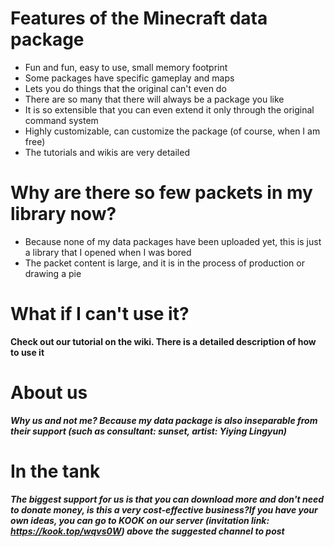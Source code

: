 # Features of the Minecraft data package
+ Fun and fun, easy to use, small memory footprint
+ Some packages have specific gameplay and maps
+ Lets you do things that the original can't even do
+ There are so many that there will always be a package you like
+ It is so extensible that you can even extend it only through the original command system
+ Highly customizable, can customize the package (of course, when I am free)
+ The tutorials and wikis are very detailed
# Why are there so few packets in my library now?
+ Because none of my data packages have been uploaded yet, this is just a library that I opened when I was bored
+ The packet content is large, and it is in the process of production or drawing a pie
# What if I can't use it?
**Check out our tutorial on the wiki. There is a detailed description of how to use it**
# About us
***Why us and not me? Because my data package is also inseparable from their support (such as consultant: sunset, artist: Yiying Lingyun)***
# In the tank
***The biggest support for us is that you can download more and don't need to donate money, is this a very cost-effective business?If you have your own ideas, you can go to KOOK on our server (invitation link: https://kook.top/wqvs0W) above the suggested channel to post***
